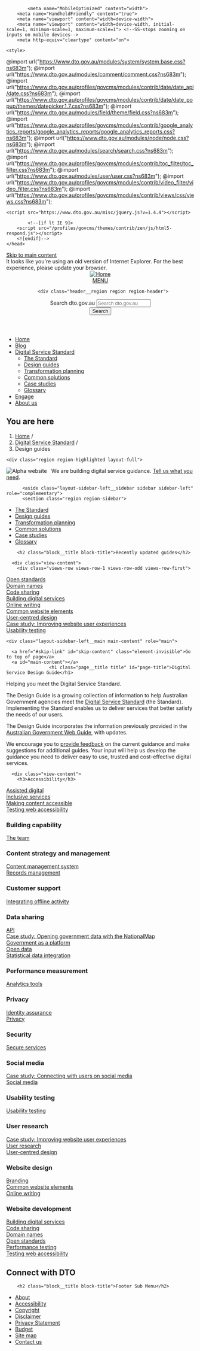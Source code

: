 <!DOCTYPE html>
<!--[if IEMobile 7]><html class="iem7"  lang="en" dir="ltr"><![endif]-->
<!--[if lte IE 6]><html class="lt-ie9 lt-ie8 lt-ie7"  lang="en" dir="ltr"><![endif]-->
<!--[if (IE 7)&(!IEMobile)]><html class="lt-ie9 lt-ie8"  lang="en" dir="ltr"><![endif]-->
<!--[if IE 8]><html class="lt-ie9"  lang="en" dir="ltr"><![endif]-->
<!--[if (gte IE 9)|(gt IEMobile 7)]><!--><html  lang="en" dir="ltr" prefix="content: http://purl.org/rss/1.0/modules/content/ dc: http://purl.org/dc/terms/ foaf: http://xmlns.com/foaf/0.1/ og: http://ogp.me/ns# rdfs: http://www.w3.org/2000/01/rdf-schema# sioc: http://rdfs.org/sioc/ns# sioct: http://rdfs.org/sioc/types# skos: http://www.w3.org/2004/02/skos/core# xsd: http://www.w3.org/2001/XMLSchema#"><!--<![endif]-->

<head>
    <meta charset="utf-8" />
<meta name="dcterms.language" content="en" />
<meta name="dcterms.publisher" content="Digital Transformation Office, Australian Government" />
<link rel="shortcut icon" href="https://www.dto.gov.au/sites/g/files/net261/f/austgov_0.jpg" type="image/jpeg" />
<link rel="icon" href="https://www.dto.gov.au/sites/g/files/net261/f/iconomist/austgov_1.jpg" type="image/jpeg" />
<link rel="schema.AGLSTERMS" href="http://www.agls.gov.au/agls/terms/" />
<meta name="dcterms.date" content="2015-07-23T13:59+10:00" />
<meta name="dcterms.format" content="text/html" />
<meta name="dcterms.creator" content="Digital Transformation Office, Australian Government" />
<meta name="dcterms.title" content="Digital Service Design Guide" />
<meta name="dcterms.type" content="other" />
<meta name="generator" content="Drupal 7 (http://drupal.org) + govCMS (http://govcms.gov.au)" />
<link rel="canonical" href="https://www.dto.gov.au/design-guides" />
<link rel="shortlink" href="https://www.dto.gov.au/design-guides" />
    <title>Digital Service Design Guide | Digital Transformation Office, Australian Government</title>

            <meta name="MobileOptimized" content="width">
        <meta name="HandheldFriendly" content="true">
        <meta name="viewport" content="width=device-width">
        <meta name="viewport" content="width=device-width, initial-scale=1, minimum-scale=1, maximum-scale=1"> <!--SS-stops zooming on inputs on mobile devices-->
        <meta http-equiv="cleartype" content="on">

    <style>
@import url("https://www.dto.gov.au/modules/system/system.base.css?ns683m");
@import url("https://www.dto.gov.au/modules/comment/comment.css?ns683m");
@import url("https://www.dto.gov.au/profiles/govcms/modules/contrib/date/date_api/date.css?ns683m");
@import url("https://www.dto.gov.au/profiles/govcms/modules/contrib/date/date_popup/themes/datepicker.1.7.css?ns683m");
@import url("https://www.dto.gov.au/modules/field/theme/field.css?ns683m");
@import url("https://www.dto.gov.au/profiles/govcms/modules/contrib/google_analytics_reports/google_analytics_reports/google_analytics_reports.css?ns683m");
@import url("https://www.dto.gov.au/modules/node/node.css?ns683m");
@import url("https://www.dto.gov.au/modules/search/search.css?ns683m");
@import url("https://www.dto.gov.au/profiles/govcms/modules/contrib/toc_filter/toc_filter.css?ns683m");
@import url("https://www.dto.gov.au/modules/user/user.css?ns683m");
@import url("https://www.dto.gov.au/profiles/govcms/modules/contrib/video_filter/video_filter.css?ns683m");
@import url("https://www.dto.gov.au/profiles/govcms/modules/contrib/views/css/views.css?ns683m");
</style>
<style>
@import url("https://www.dto.gov.au/profiles/govcms/modules/contrib/ctools/css/ctools.css?ns683m");
@import url("https://www.dto.gov.au/profiles/govcms/modules/contrib/panels/css/panels.css?ns683m");
@import url("https://www.dto.gov.au/profiles/govcms/modules/contrib/panels/plugins/layouts/flexible/flexible.css?ns683m");
@import url("https://www.dto.gov.au/sites/g/files/net261/f/ctools/css/52051b3b0bf2b45af6a446c93ce12b9b_0.css?ns683m");
</style>
<style>
@import url("https://www.dto.gov.au/sites/g/files/net261/themes/site/dto_whitesite/css/styles.css?ns683m");
@import url("https://www.dto.gov.au/sites/g/files/net261/themes/site/dto_whitesite/libraries/gray/css/gray.min.css?ns683m");
@import url("https://www.dto.gov.au/sites/g/files/net261/themes/site/dto_whitesite/css/font-awesome.min.css?ns683m");
</style>
    <script src="https://www.dto.gov.au/misc/jquery.js?v=1.4.4"></script>
<script src="https://www.dto.gov.au/misc/jquery.once.js?v=1.2"></script>
<script src="https://www.dto.gov.au/misc/drupal.js?ns683m"></script>
<script src="https://www.dto.gov.au/profiles/govcms/modules/contrib/google_analytics_reports/google_analytics_reports/google_analytics_reports.js?ns683m"></script>
<script src="https://www.dto.gov.au/profiles/govcms/modules/contrib/toc_filter/toc_filter.js?ns683m"></script>
<script src="https://www.google.com/jsapi"></script>
<script src="https://www.dto.gov.au/profiles/govcms/modules/contrib/google_analytics/googleanalytics.js?ns683m"></script>
<script>(function(i,s,o,g,r,a,m){i["GoogleAnalyticsObject"]=r;i[r]=i[r]||function(){(i[r].q=i[r].q||[]).push(arguments)},i[r].l=1*new Date();a=s.createElement(o),m=s.getElementsByTagName(o)[0];a.async=1;a.src=g;m.parentNode.insertBefore(a,m)})(window,document,"script","//www.google-analytics.com/analytics.js","ga");ga("create", "UA-61222473-1", {"cookieDomain":"auto"});ga("set", "anonymizeIp", true);ga("send", "pageview");ga('create', 'UA-54970022-1', 'auto', {'name': 'govcms'}); ga('govcms.send', 'pageview', {'anonymizeIp': true});</script>
<script src="https://www.dto.gov.au/profiles/govcms/libraries/html5placeholder/jquery.placeholder.js?ns683m"></script>
<script src="https://www.dto.gov.au/profiles/govcms/libraries/superfish/supposition.js?ns683m"></script>
<script src="https://www.dto.gov.au/profiles/govcms/libraries/superfish/superfish.js?ns683m"></script>
<script src="https://www.dto.gov.au/profiles/govcms/libraries/superfish/supersubs.js?ns683m"></script>
<script src="https://www.dto.gov.au/profiles/govcms/modules/contrib/superfish/superfish.js?ns683m"></script>
<script src="https://www.dto.gov.au/profiles/govcms/themes/govcms/govcms_zen/js/tinynav.min.js?ns683m"></script>
<script src="https://www.dto.gov.au/profiles/govcms/themes/govcms/govcms_zen/js/script.js?ns683m"></script>
<script src="https://www.dto.gov.au/profiles/govcms/themes/govcms/govcms_zen/js/superfish.js?ns683m"></script>
<script src="https://www.dto.gov.au/profiles/govcms/themes/govcms/govcms_zen/js/hoverIntent.js?ns683m"></script>
<script src="https://www.dto.gov.au/profiles/govcms/themes/govcms/govcms_zen/js/responsiveslides.js?ns683m"></script>
<script src="https://www.dto.gov.au/sites/g/files/net261/themes/site/dto_whitesite/js/agency.js?ns683m"></script>
<script src="https://www.dto.gov.au/sites/g/files/net261/themes/site/dto_whitesite/libraries/gray/js/jquery.gray.js?ns683m"></script>
<script src="https://www.dto.gov.au/sites/g/files/net261/themes/site/dto_whitesite/js/jquery-menu.js?ns683m"></script>
<script>jQuery.extend(Drupal.settings, {"basePath":"\/","pathPrefix":"","ajaxPageState":{"theme":"dto_whitesite","theme_token":"jFVfwNgfUL6AIBgKufN8u1i5IzqLVW1udQVlHbcN0pY","js":{"misc\/jquery.js":1,"misc\/jquery.once.js":1,"misc\/drupal.js":1,"profiles\/govcms\/modules\/contrib\/google_analytics_reports\/google_analytics_reports\/google_analytics_reports.js":1,"profiles\/govcms\/modules\/contrib\/toc_filter\/toc_filter.js":1,"https:\/\/www.google.com\/jsapi":1,"profiles\/govcms\/modules\/contrib\/google_analytics\/googleanalytics.js":1,"0":1,"profiles\/govcms\/libraries\/html5placeholder\/jquery.placeholder.js":1,"profiles\/govcms\/libraries\/superfish\/supposition.js":1,"profiles\/govcms\/libraries\/superfish\/superfish.js":1,"profiles\/govcms\/libraries\/superfish\/supersubs.js":1,"profiles\/govcms\/modules\/contrib\/superfish\/superfish.js":1,"profiles\/govcms\/themes\/govcms\/govcms_zen\/js\/tinynav.min.js":1,"profiles\/govcms\/themes\/govcms\/govcms_zen\/js\/script.js":1,"profiles\/govcms\/themes\/govcms\/govcms_zen\/js\/superfish.js":1,"profiles\/govcms\/themes\/govcms\/govcms_zen\/js\/hoverIntent.js":1,"profiles\/govcms\/themes\/govcms\/govcms_zen\/js\/responsiveslides.js":1,"sites\/g\/files\/net261\/themes\/site\/dto_whitesite\/js\/agency.js":1,"sites\/g\/files\/net261\/themes\/site\/dto_whitesite\/libraries\/gray\/js\/jquery.gray.js":1,"sites\/g\/files\/net261\/themes\/site\/dto_whitesite\/js\/jquery-menu.js":1},"css":{"modules\/system\/system.base.css":1,"modules\/system\/system.menus.css":1,"modules\/system\/system.messages.css":1,"modules\/system\/system.theme.css":1,"modules\/comment\/comment.css":1,"profiles\/govcms\/modules\/contrib\/date\/date_api\/date.css":1,"profiles\/govcms\/modules\/contrib\/date\/date_popup\/themes\/datepicker.1.7.css":1,"modules\/field\/theme\/field.css":1,"profiles\/govcms\/modules\/contrib\/google_analytics_reports\/google_analytics_reports\/google_analytics_reports.css":1,"modules\/node\/node.css":1,"modules\/search\/search.css":1,"profiles\/govcms\/modules\/contrib\/toc_filter\/toc_filter.css":1,"modules\/user\/user.css":1,"profiles\/govcms\/modules\/contrib\/video_filter\/video_filter.css":1,"profiles\/govcms\/modules\/contrib\/views\/css\/views.css":1,"profiles\/govcms\/modules\/contrib\/ctools\/css\/ctools.css":1,"profiles\/govcms\/modules\/contrib\/panels\/css\/panels.css":1,"profiles\/govcms\/modules\/contrib\/panels\/plugins\/layouts\/flexible\/flexible.css":1,"public:\/\/ctools\/css\/52051b3b0bf2b45af6a446c93ce12b9b_0.css":1,"profiles\/govcms\/libraries\/superfish\/css\/superfish.css":1,"sites\/g\/files\/net261\/themes\/site\/dto_whitesite\/system.menus.css":1,"sites\/g\/files\/net261\/themes\/site\/dto_whitesite\/system.messages.css":1,"sites\/g\/files\/net261\/themes\/site\/dto_whitesite\/system.theme.css":1,"profiles\/govcms\/themes\/govcms\/govcms_zen\/css\/govcms_styles.css":1,"profiles\/govcms\/themes\/govcms\/govcms_zen\/css\/superfish.css":1,"sites\/g\/files\/net261\/themes\/site\/dto_whitesite\/govcms_zen.css":1,"sites\/g\/files\/net261\/themes\/site\/dto_whitesite\/govcms_styles.css":1,"sites\/g\/files\/net261\/themes\/site\/dto_whitesite\/css\/styles.css":1,"sites\/g\/files\/net261\/themes\/site\/dto_whitesite\/libraries\/gray\/css\/gray.min.css":1,"sites\/g\/files\/net261\/themes\/site\/dto_whitesite\/css\/font-awesome.min.css":1}},"googleAnalyticsReportsAjaxUrl":"\/google-analytics-reports\/ajax","toc_filter_smooth_scroll_duration":"","currentPath":"design-guides","currentPathIsAdmin":false,"googleanalytics":{"trackOutbound":1,"trackMailto":1,"trackDownload":1,"trackDownloadExtensions":"7z|aac|arc|arj|asf|asx|avi|bin|csv|doc(x|m)?|dot(x|m)?|exe|flv|gif|gz|gzip|hqx|jar|jpe?g|js|mp(2|3|4|e?g)|mov(ie)?|msi|msp|pdf|phps|png|ppt(x|m)?|pot(x|m)?|pps(x|m)?|ppam|sld(x|m)?|thmx|qtm?|ra(m|r)?|sea|sit|tar|tgz|torrent|txt|wav|wma|wmv|wpd|xls(x|m|b)?|xlt(x|m)|xlam|xml|z|zip"},"superfish":{"1":{"id":"1","sf":{"delay":"0","animation":{"opacity":"show"},"speed":"\u0027fast\u0027","autoArrows":false,"dropShadows":false,"disableHI":false},"plugins":{"supposition":true,"bgiframe":false,"supersubs":{"minWidth":"12","maxWidth":"27","extraWidth":1}}}}});</script>
            <!--[if lt IE 9]>
        <script src="/profiles/govcms/themes/contrib/zen/js/html5-respond.js"></script>
        <![endif]-->
    </head>
<body class="html not-front not-logged-in no-sidebars page-design-guides section-design-guides page-panels" >
<div id="skip-link">
            <!--
        <a href="#main-menu" class="skip-link element-invisible element-focusable">Jump to navigation</a>
        -->
        <a href="#main-content" class="skip-link element-invisible element-focusable">Skip to main content</a>
</div>

<!--<div class="layout-centered page-wrapper">-->
<div class="menu-open"></div>
<div class="ie-warning"><span class="warning-text">It looks like you're using an old version of Internet Explorer. For the best experience, please update your browser.</span></div>
  <header class="header" role="banner">
  <div class="nav-head-container">
    <a href="/" title="Home" rel="home" class="header__logo" id="logo"><img src="https://www.dto.gov.au/sites/g/files/net261/f/dto_crest_inline_0.png" alt="Home" class="header__logo-image" />
    <!--<div class="mobile-header">Digital Transformation Office</div></a>-->
    <!--<a href="/" title="Home" rel="home" class="header__logo" id="logo"><img src="/sites/all/themes/custom/dto_whitesite/images/update/government-crest.png" alt="Home" class="header__logo-image" /><span class="title">Digital Transformation Office</span></a>-->
<a class="mobile-nav" href="#open-menu"><div class="top"></div><div class="middle"></div><div class="bottom"></div>MENU</a>
    <nav class="header__secondary-menu" role="navigation">
          </nav>

      <div class="header__region region region-header">
    
<div id="block-search-api-page-default-search" class="block block-search-api-page contextual-links-region first last odd">

      
  <div class="block__content">
    <form class="search-form-widget" action="/design-guides" method="post" id="search-api-page-search-form-default-search" accept-charset="UTF-8"><div><div class="form-item form-type-textfield form-item-keys-1">
  <label class="element-invisible" for="edit-keys-1">Search dto.gov.au </label>
 <input placeholder="Search dto.gov.au" type="text" id="edit-keys-1" name="keys_1" value="" size="15" maxlength="128" class="form-text" />
</div>
<input type="hidden" name="id" value="1" />
<button type="submit" id="edit-submit-1" name="op" value="Search" class="form-submit" />Search</button><input type="hidden" name="form_build_id" value="form-AnyJ7swtNKabHsmJBczbfZgBfLEw877AsYsPytM-SSU" />
<input type="hidden" name="form_id" value="search_api_page_search_form_default_search" />
</div></form>  </div>

</div>
  </div>
    </div>
  </header>
    <div class="region region-navigation">
    
<div id="block-superfish-1" class="block block-superfish contextual-links-region first last odd">

      
  <div class="block__content">
    <ul id="superfish-1" class="menu sf-menu sf-main-menu sf-horizontal sf-style-none sf-total-items-5 sf-parent-items-1 sf-single-items-4"><li id="menu-589-1" class="first odd sf-item-1 sf-depth-1 sf-no-children"><a href="/" class="sf-depth-1">Home</a></li><li id="menu-2391-1" class="middle even sf-item-2 sf-depth-1 sf-no-children"><a href="/blog" class="sf-depth-1">Blog</a></li><li id="menu-1391-1" class="active-trail middle odd sf-item-3 sf-depth-1 sf-total-children-6 sf-parent-children-3 sf-single-children-3 menuparent"><a href="/standard" class="sf-depth-1 menuparent">Digital Service Standard</a><ul><li id="menu-2221-1" class="first odd sf-item-1 sf-depth-2"><a href="/standard" title="" class="sf-depth-2">The Standard</a></li><li id="menu-2286-1" class="active-trail middle even sf-item-2 sf-depth-2"><a href="/design-guides" class="sf-depth-2 active">Design guides</a></li><li id="menu-2226-1" class="middle odd sf-item-3 sf-depth-2"><a href="/standard/digital-transformation-plan" class="sf-depth-2">Transformation planning</a></li><li id="menu-2296-1" class="middle even sf-item-4 sf-depth-2 sf-no-children"><a href="/standard/common-government-solutions" class="sf-depth-2">Common solutions</a></li><li id="menu-2341-1" class="middle odd sf-item-5 sf-depth-2 sf-no-children"><a href="/standard/case-studies" class="sf-depth-2">Case studies</a></li><li id="menu-2291-1" class="last even sf-item-6 sf-depth-2 sf-no-children"><a href="/standard/glossary" class="sf-depth-2">Glossary</a></li></ul></li><li id="menu-1231-1" class="middle even sf-item-4 sf-depth-1 sf-no-children"><a href="/engage" title="" class="sf-depth-1">Engage</a></li><li id="menu-2626-1" class="last odd sf-item-5 sf-depth-1 sf-no-children"><a href="/about" class="sf-depth-1">About us</a></li></ul>  </div>

</div>
  </div>
<div class="layout-centered page-wrapper">
  
  
  <nav class="breadcrumb" role="navigation"><h2 class="element-invisible">You are here</h2><ol><li><a href="/">Home</a> / </li><li><a href="/standard">Digital Service Standard</a> / </li><li>Design guides</li></ol></nav>
  

    <div class="region region-highlighted layout-full">
    
<div id="block-block-16" class="block block-block contextual-links-region first last odd">

      
  <div class="block__content">
    <p><img alt="Alpha website" data-file_info="%7B%22fid%22:%22556%22,%22view_mode%22:%22full%22,%22fields%22:%7B%22format%22:%22full%22,%22field_file_image_alt_text%5Bund%5D%5B0%5D%5Bvalue%5D%22:%22Alpha%20website%22,%22field_file_image_title_text%5Bund%5D%5B0%5D%5Bvalue%5D%22:%22Alpha%20website%22%7D,%22type%22:%22media%22,%22link_text%22:null%7D" src="https://www.dto.gov.au/sites/g/files/net261/f/styles/large/public/alpha.png?itok=jJyDAvnZ" style="float: left;" title="Alpha website" typeof="foaf:Image" /></p>
<p>   We are building digital service guidance. <a href="/feedback?url_from=We are building">Tell us what you need</a>.</p>
  </div>

</div>
  </div>
    <div class="layout-sidebar-left">

          <aside class="layout-sidebar-left__sidebar sidebar sidebar-left" role="complementary">
          <section class="region region-sidebar">
    
<div id="block-menu-block-1" class="block block-menu-block contextual-links-region first odd" role="navigation">

      
  <div class="block__content">
    <div class="menu-block-wrapper menu-block-1 menu-name-main-menu parent-mlid-0 menu-level-2">
  <ul class="menu"><li class="menu__item is-parent is-leaf first leaf has-children menu-mlid-2221"><a href="/standard" title="" class="menu__link">The Standard</a></li>
<li class="menu__item is-active is-active-trail is-parent is-leaf leaf has-children active-trail active menu-mlid-2286"><a href="/design-guides" class="menu__link is-active-trail active-trail active">Design guides</a></li>
<li class="menu__item is-parent is-leaf leaf has-children menu-mlid-2226"><a href="/standard/digital-transformation-plan" class="menu__link">Transformation planning</a></li>
<li class="menu__item is-leaf leaf menu-mlid-2296"><a href="/standard/common-government-solutions" class="menu__link">Common solutions</a></li>
<li class="menu__item is-leaf leaf menu-mlid-2341"><a href="/standard/case-studies" class="menu__link">Case studies</a></li>
<li class="menu__item is-leaf last leaf menu-mlid-2291"><a href="/standard/glossary" class="menu__link">Glossary</a></li>
</ul></div>
  </div>

</div>

<div id="block-views-updated-guides-block" class="block block-views contextual-links-region last even">

        <h2 class="block__title block-title">Recently updated guides</h2>
    
  <div class="block__content">
    <div class="view view-updated-guides view-id-updated_guides view-display-id-block view-dom-id-397e4369bae2d25100cf9c02f3ca922c">
        
  
  
      <div class="view-content">
        <div class="views-row views-row-1 views-row-odd views-row-first">
      
  <div class="views-field views-field-title">        <span class="field-content"><a href="/design-guides/guide/open-standards">Open standards</a></span>  </div>  </div>
  <div class="views-row views-row-2 views-row-even">
      
  <div class="views-field views-field-title">        <span class="field-content"><a href="/design-guides/guide/domain-names">Domain names</a></span>  </div>  </div>
  <div class="views-row views-row-3 views-row-odd">
      
  <div class="views-field views-field-title">        <span class="field-content"><a href="/design-guides/guide/code-sharing">Code sharing</a></span>  </div>  </div>
  <div class="views-row views-row-4 views-row-even">
      
  <div class="views-field views-field-title">        <span class="field-content"><a href="/design-guides/guide/building-digital-services">Building digital services</a></span>  </div>  </div>
  <div class="views-row views-row-5 views-row-odd">
      
  <div class="views-field views-field-title">        <span class="field-content"><a href="/design-guides/guide/online-writing">Online writing</a></span>  </div>  </div>
  <div class="views-row views-row-6 views-row-even">
      
  <div class="views-field views-field-title">        <span class="field-content"><a href="/design-guides/guide/common-website-elements">Common website elements</a></span>  </div>  </div>
  <div class="views-row views-row-7 views-row-odd">
      
  <div class="views-field views-field-title">        <span class="field-content"><a href="/design-guides/guide/user-centred-design">User-centred design</a></span>  </div>  </div>
  <div class="views-row views-row-8 views-row-even">
      
  <div class="views-field views-field-title">        <span class="field-content"><a href="/design-guides/guide/case-study-improving-website-user-experiences">Case study: Improving website user experiences</a></span>  </div>  </div>
  <div class="views-row views-row-9 views-row-odd views-row-last">
      
  <div class="views-field views-field-title">        <span class="field-content"><a href="/design-guides/guide/usability-testing">Usability testing</a></span>  </div>  </div>
    </div>
  
  
  
  
  
  
</div>  </div>

</div>
  </section>
      </aside>
    

    <div class="layout-sidebar-left__main main-content" role="main">

      <a href="#skip-link" id="skip-content" class="element-invisible">Go to top of page</a>
      <a id="main-content"></a>
                    <h1 class="page__title title" id="page-title">Digital Service Design Guide</h1>
                                          
<div class="panel-flexible panels-flexible-41 clearfix" >
<div class="panel-flexible-inside panels-flexible-41-inside">
<div class="panels-flexible-region panels-flexible-region-41-center panels-flexible-region-first panels-flexible-region-last">
  <div class="inside panels-flexible-region-inside panels-flexible-region-41-center-inside panels-flexible-region-inside-first panels-flexible-region-inside-last">
<div class="panel-pane pane-block pane-block-51" >
  
      
  
  <p>Helping you meet the Digital Service Standard.</p>
<p>The Design Guide is a growing collection of information to help Australian Government agencies meet the <a href="/standard">Digital Service Standard</a> (the Standard). Implementing the Standard enables us to deliver services that better satisfy the needs of our users.</p>
<p>The Design Guide incorporates the information previously provided in the <a href="http://webguide.gov.au">Australian Government Web Guide</a>, with updates.</p>
<p>We encourage you to <a href="/feedback?url_from=Howtoapply">provide feedback</a> on the current guidance and make suggestions for additional guides. Your input will help us develop the guidance you need to deliver easy to use, trusted and cost-effective digital services.</p>

  
  </div>
<div class="panel-pane pane-views pane-dss-guides" >
  
      
  
  <div class="view view-dss-guides view-id-dss_guides view-display-id-default view-dom-id-d6d66ccc6ecb1990b65a8125c29f1453 contextual-links-region">
        
  
  
      <div class="view-content">
        <h3>Accessibility</h3>
  <div class="views-row views-row-1 views-row-odd views-row-first">
      
  <div class="views-field views-field-description">        <div class="field-content"></div>  </div>  
  <div class="views-field views-field-title">        <span class="field-content"><a href="/design-guides/guide/assisted-digital">Assisted digital</a></span>  </div>  </div>
  <div class="views-row views-row-2 views-row-even">
      
  <div class="views-field views-field-description">        <div class="field-content"></div>  </div>  
  <div class="views-field views-field-title">        <span class="field-content"><a href="/design-guides/guide/inclusive-services">Inclusive services</a></span>  </div>  </div>
  <div class="views-row views-row-3 views-row-odd">
      
  <div class="views-field views-field-description">        <div class="field-content"></div>  </div>  
  <div class="views-field views-field-title">        <span class="field-content"><a href="/design-guides/guide/making-content-accessible">Making content accessible</a></span>  </div>  </div>
  <div class="views-row views-row-4 views-row-even views-row-last">
      
  <div class="views-field views-field-description">        <div class="field-content"></div>  </div>  
  <div class="views-field views-field-title">        <span class="field-content"><a href="/design-guides/guide/testing-web-accessibility">Testing web accessibility</a></span>  </div>  </div>
  <h3>Building capability</h3>
  <div class="views-row views-row-1 views-row-odd views-row-first views-row-last">
      
  <div class="views-field views-field-description">        <div class="field-content"></div>  </div>  
  <div class="views-field views-field-title">        <span class="field-content"><a href="/design-guides/guide/team">The team</a></span>  </div>  </div>
  <h3>Content strategy and management</h3>
  <div class="views-row views-row-1 views-row-odd views-row-first">
      
  <div class="views-field views-field-description">        <div class="field-content"></div>  </div>  
  <div class="views-field views-field-title">        <span class="field-content"><a href="/design-guides/guide/content-management-system">Content management system</a></span>  </div>  </div>
  <div class="views-row views-row-2 views-row-even views-row-last">
      
  <div class="views-field views-field-description">        <div class="field-content"></div>  </div>  
  <div class="views-field views-field-title">        <span class="field-content"><a href="/design-guides/guide/records-management">Records management</a></span>  </div>  </div>
  <h3>Customer support</h3>
  <div class="views-row views-row-1 views-row-odd views-row-first views-row-last">
      
  <div class="views-field views-field-description">        <div class="field-content"></div>  </div>  
  <div class="views-field views-field-title">        <span class="field-content"><a href="/design-guides/guide/integrating-offline-activity">Integrating offline activity</a></span>  </div>  </div>
  <h3>Data sharing</h3>
  <div class="views-row views-row-1 views-row-odd views-row-first">
      
  <div class="views-field views-field-description">        <div class="field-content"></div>  </div>  
  <div class="views-field views-field-title">        <span class="field-content"><a href="/design-guides/guide/api">API</a></span>  </div>  </div>
  <div class="views-row views-row-2 views-row-even">
      
  <div class="views-field views-field-description">        <div class="field-content"></div>  </div>  
  <div class="views-field views-field-title">        <span class="field-content"><a href="/design-guides/guide/case-study-opening-government-data-nationalmap">Case study: Opening government data with the NationalMap</a></span>  </div>  </div>
  <div class="views-row views-row-3 views-row-odd">
      
  <div class="views-field views-field-description">        <div class="field-content"></div>  </div>  
  <div class="views-field views-field-title">        <span class="field-content"><a href="/design-guides/guide/government-platform">Government as a platform</a></span>  </div>  </div>
  <div class="views-row views-row-4 views-row-even">
      
  <div class="views-field views-field-description">        <div class="field-content"></div>  </div>  
  <div class="views-field views-field-title">        <span class="field-content"><a href="/design-guides/guide/open-data">Open data</a></span>  </div>  </div>
  <div class="views-row views-row-5 views-row-odd views-row-last">
      
  <div class="views-field views-field-description">        <div class="field-content"></div>  </div>  
  <div class="views-field views-field-title">        <span class="field-content"><a href="/design-guides/guide/statistical-data-integration">Statistical data integration</a></span>  </div>  </div>
  <h3>Performance measurement</h3>
  <div class="views-row views-row-1 views-row-odd views-row-first views-row-last">
      
  <div class="views-field views-field-description">        <div class="field-content"></div>  </div>  
  <div class="views-field views-field-title">        <span class="field-content"><a href="/design-guides/guide/analytics-tools">Analytics tools</a></span>  </div>  </div>
  <h3>Privacy</h3>
  <div class="views-row views-row-1 views-row-odd views-row-first">
      
  <div class="views-field views-field-description">        <div class="field-content"></div>  </div>  
  <div class="views-field views-field-title">        <span class="field-content"><a href="/design-guides/guide/identity-assurance">Identity assurance</a></span>  </div>  </div>
  <div class="views-row views-row-2 views-row-even views-row-last">
      
  <div class="views-field views-field-description">        <div class="field-content"></div>  </div>  
  <div class="views-field views-field-title">        <span class="field-content"><a href="/design-guides/guide/privacy">Privacy</a></span>  </div>  </div>
  <h3>Security</h3>
  <div class="views-row views-row-1 views-row-odd views-row-first views-row-last">
      
  <div class="views-field views-field-description">        <div class="field-content"></div>  </div>  
  <div class="views-field views-field-title">        <span class="field-content"><a href="/design-guides/guide/secure-services">Secure services</a></span>  </div>  </div>
  <h3>Social media</h3>
  <div class="views-row views-row-1 views-row-odd views-row-first">
      
  <div class="views-field views-field-description">        <div class="field-content"></div>  </div>  
  <div class="views-field views-field-title">        <span class="field-content"><a href="/design-guides/guide/case-study-connecting-users-social-media">Case study: Connecting with users on social media</a></span>  </div>  </div>
  <div class="views-row views-row-2 views-row-even views-row-last">
      
  <div class="views-field views-field-description">        <div class="field-content"></div>  </div>  
  <div class="views-field views-field-title">        <span class="field-content"><a href="/design-guides/guide/social-media">Social media</a></span>  </div>  </div>
  <h3>Usability testing</h3>
  <div class="views-row views-row-1 views-row-odd views-row-first views-row-last">
      
  <div class="views-field views-field-description">        <div class="field-content"></div>  </div>  
  <div class="views-field views-field-title">        <span class="field-content"><a href="/design-guides/guide/usability-testing">Usability testing</a></span>  </div>  </div>
  <h3>User research</h3>
  <div class="views-row views-row-1 views-row-odd views-row-first">
      
  <div class="views-field views-field-description">        <div class="field-content"></div>  </div>  
  <div class="views-field views-field-title">        <span class="field-content"><a href="/design-guides/guide/case-study-improving-website-user-experiences">Case study: Improving website user experiences</a></span>  </div>  </div>
  <div class="views-row views-row-2 views-row-even">
      
  <div class="views-field views-field-description">        <div class="field-content"></div>  </div>  
  <div class="views-field views-field-title">        <span class="field-content"><a href="/design-guides/guide/user-research">User research</a></span>  </div>  </div>
  <div class="views-row views-row-3 views-row-odd views-row-last">
      
  <div class="views-field views-field-description">        <div class="field-content"></div>  </div>  
  <div class="views-field views-field-title">        <span class="field-content"><a href="/design-guides/guide/user-centred-design">User-centred design</a></span>  </div>  </div>
  <h3>Website design</h3>
  <div class="views-row views-row-1 views-row-odd views-row-first">
      
  <div class="views-field views-field-description">        <div class="field-content"></div>  </div>  
  <div class="views-field views-field-title">        <span class="field-content"><a href="/design-guides/guide/branding">Branding</a></span>  </div>  </div>
  <div class="views-row views-row-2 views-row-even">
      
  <div class="views-field views-field-description">        <div class="field-content"></div>  </div>  
  <div class="views-field views-field-title">        <span class="field-content"><a href="/design-guides/guide/common-website-elements">Common website elements</a></span>  </div>  </div>
  <div class="views-row views-row-3 views-row-odd views-row-last">
      
  <div class="views-field views-field-description">        <div class="field-content"></div>  </div>  
  <div class="views-field views-field-title">        <span class="field-content"><a href="/design-guides/guide/online-writing">Online writing</a></span>  </div>  </div>
  <h3>Website development</h3>
  <div class="views-row views-row-1 views-row-odd views-row-first">
      
  <div class="views-field views-field-description">        <div class="field-content"></div>  </div>  
  <div class="views-field views-field-title">        <span class="field-content"><a href="/design-guides/guide/building-digital-services">Building digital services</a></span>  </div>  </div>
  <div class="views-row views-row-2 views-row-even">
      
  <div class="views-field views-field-description">        <div class="field-content"></div>  </div>  
  <div class="views-field views-field-title">        <span class="field-content"><a href="/design-guides/guide/code-sharing">Code sharing</a></span>  </div>  </div>
  <div class="views-row views-row-3 views-row-odd">
      
  <div class="views-field views-field-description">        <div class="field-content"></div>  </div>  
  <div class="views-field views-field-title">        <span class="field-content"><a href="/design-guides/guide/domain-names">Domain names</a></span>  </div>  </div>
  <div class="views-row views-row-4 views-row-even">
      
  <div class="views-field views-field-description">        <div class="field-content"></div>  </div>  
  <div class="views-field views-field-title">        <span class="field-content"><a href="/design-guides/guide/open-standards">Open standards</a></span>  </div>  </div>
  <div class="views-row views-row-5 views-row-odd">
      
  <div class="views-field views-field-description">        <div class="field-content"></div>  </div>  
  <div class="views-field views-field-title">        <span class="field-content"><a href="/design-guides/guide/performance-testing">Performance testing</a></span>  </div>  </div>
  <div class="views-row views-row-6 views-row-even views-row-last">
      
  <div class="views-field views-field-description">        <div class="field-content"></div>  </div>  
  <div class="views-field views-field-title">        <span class="field-content"><a href="/design-guides/guide/testing-web-accessibility">Testing web accessibility</a></span>  </div>  </div>
    </div>
  
  
  
  
  
  
</div>
  
  </div>
  </div>
</div>
</div>
</div>
          </div>

    
  </div>

  

</div>

<footer class="footer">
	<div class="connect-with-dto">
    <h2>Connect with DTO</h2>
    <a href="https://twitter.com/AusDTO" title="DTO Twitter"><div class="twitter-icon"></div></a>
    <a href="https://www.youtube.com/channel/UCmDkFN3UlK2wSKDQQhd-Y-A" title="DTO Youtube"><div class="youtube-icon"></div></a>
    <a href="https://www.linkedin.com/company/digital-transformation-office" title="DTO Linkedin"><div class="linkedin-icon"></div></a>
    </div>
    <div class="footer-links">
   <!--<a href="/" title="Home" rel="home" class="header__logo" id="logo"><img src="sites/all/themes/custom/dto_whitesite/images/update/government-crest.png" alt="Home" class="header__logo-image" /><span class="title">Digital Transformation Office</span></a>-->
      <div id="footer_bottom" class="region region-footer-bottom clearfix">
    
<div id="block-menu-menu-footer-sub-menu" class="block block-menu contextual-links-region first last odd" role="navigation">

        <h2 class="block__title block-title">Footer Sub Menu</h2>
    
  <div class="block__content">
    <ul class="menu"><li class="menu__item is-leaf first leaf"><a href="/about" title="Link to about the DTO" class="menu__link">About</a></li>
<li class="menu__item is-leaf leaf"><a href="/web-accessibility" class="menu__link">Accessibility</a></li>
<li class="menu__item is-leaf leaf"><a href="/copyright" class="menu__link">Copyright</a></li>
<li class="menu__item is-leaf leaf"><a href="/disclaimer" class="menu__link">Disclaimer</a></li>
<li class="menu__item is-leaf leaf"><a href="/privacy-statement" class="menu__link">Privacy Statement</a></li>
<li class="menu__item is-leaf leaf"><a href="/budget" title="" class="menu__link">Budget</a></li>
<li class="menu__item is-leaf leaf"><a href="/sitemap" title="" class="menu__link">Site map</a></li>
<li class="menu__item is-leaf last leaf"><a href="/engage" title="" class="menu__link">Contact us</a></li>
</ul>  </div>

</div>
  </div>
    </div>
  
</footer>

</body>
</html>
